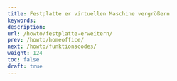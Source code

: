 ```yaml
---
title: Festplatte er virtuellen Maschine vergrößern
keywords:
description:
url: /howto/festplatte-erweitern/
prev: /howto/homeoffice/
next: /howto/funktionscodes/
weight: 124
toc: false
draft: true
---
```

